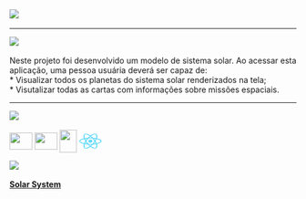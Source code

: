 <div align="start">

<img src="https://img.shields.io/static/v1?label=Projeto&message=Solar System &color=red&style=for-the-badge&logo=github"/>

---   

<img src="https://img.shields.io/static/v1?label=Finalidade&message=Contexto&color=blue&style=for-the-badge&logo=github"/>
<p>Neste projeto foi desenvolvido um modelo de sistema solar. 
Ao acessar esta aplicação, uma pessoa usuária deverá ser capaz de: 
<br>
* Visualizar todos os planetas do sistema solar renderizados na tela;
<br>
* Visutalizar todas as cartas com informações sobre missões espaciais.
</p>


---   

<img src="https://img.shields.io/static/v1?label=Habilidades Aprendidas&message=Ferramentas e Tecnologias&color=yellow&style=for-the-badge&logo=github"/>
<p></p>
<img align="center" src="https://cdn.jsdelivr.net/gh/devicons/devicon/icons/html5/html5-original.svg" width="40" height="30"/> 
<img align="center" src="https://cdn.jsdelivr.net/gh/devicons/devicon/icons/css3/css3-original.svg" width="40" height="30"/> 
<img align="center" src="https://cdn.jsdelivr.net/gh/devicons/devicon/icons/javascript/javascript-original.svg" width="30" height="40"/> 
<img align="center" alt="Suelem-React" height="30" width="40" src="https://raw.githubusercontent.com/devicons/devicon/master/icons/react/react-original.svg">
<p></p> 

<img src="https://img.shields.io/static/v1?label=Link&message=Solar System&color=purple&style=for-the-badge&logo=github"/>

<b> <a href="">Solar System</a> </b> <br>

</div>

<div align="center">

